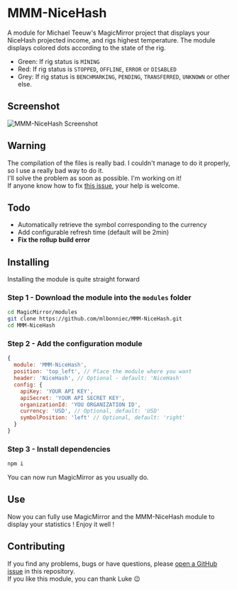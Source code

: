 # MMM-NiceHash
A module for Michael Teeuw's MagicMirror project that displays your NiceHash projected income, and rigs highest temperature. The module displays colored dots according to the state of the rig.
* Green: If rig status is `MINING`
* Red: If rig status is `STOPPED`, `OFFLINE`, `ERROR` or `DISABLED`
* Grey: If rig status is `BENCHMARKING`, `PENDING`, `TRANSFERRED`, `UNKNOWN` or other else.

## Screenshot
![MMM-NiceHash Screenshot](https://user-images.githubusercontent.com/29955402/110028479-96b23e80-7d33-11eb-8c4e-f3a973e2ae89.png)

## Warning
The compilation of the files is really bad. I couldn't manage to do it properly, so I use a really bad way to do it.  
I'll solve the problem as soon as possible. I'm working on it!  
If anyone know how to fix [this issue](https://github.com/rollup/plugins/issues/828), your help is welcome.

## Todo
-  Automatically retrieve the symbol corresponding to the currency
-  Add configurable refresh time (default will be 2min)
-  **Fix the rollup build error**

## Installing
Installing the module is quite straight forward
### Step 1 - Download the module into the `modules` folder
```bash
cd MagicMirror/modules
git clone https://github.com/mlbonniec/MMM-NiceHash.git
cd MMM-NiceHash
```

### Step 2 - Add the configuration module
```js
{
  module: 'MMM-NiceHash',
  position: 'top_left', // Place the module where you want
  header: 'NiceHash', // Optional - default: 'NiceHash'
  config: {
    apiKey: 'YOUR API KEY',
    apiSecret: 'YOUR API SECRET KEY',
    organizationId: 'YOU ORGANIZATION ID',
    currency: 'USD', // Optional, default: 'USD'
    symbolPosition: 'left' // Optional, default: 'right'
  }
}
```

### Step 3 - Install dependencies
```bash
npm i
```
You can now run MagicMirror as you usually do.

## Use
Now you can fully use MagicMirror and the MMM-NiceHash module to display your statistics ! Enjoy it well !

## Contributing
If you find any problems, bugs or have questions, please [open a GitHub issue](https://github.com/mlbonniec/MMM-NiceHash/issues) in this repository.  
If you like this module, you can thank Luke :wink:
